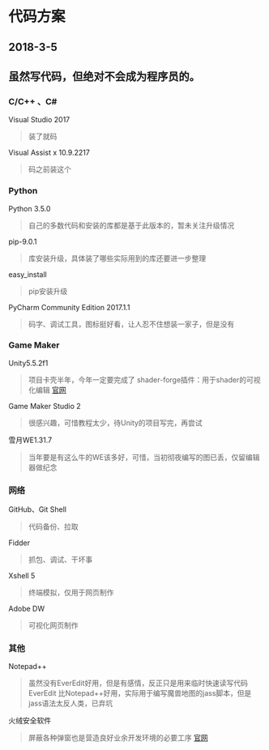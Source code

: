 # 代码方案
## 2018-3-5
虽然写代码，但绝对不会成为程序员的。
---
### C/C++ 、C#
Visual Studio 2017
> 装了就码

Visual Assist x 10.9.2217
> 码之前装这个

### Python
Python 3.5.0
> 自己的多数代码和安装的库都是基于此版本的，暂未关注升级情况

pip-9.0.1
> 库安装升级，具体装了哪些实际用到的库还要进一步整理

easy_install
> pip安装升级

PyCharm Community Edition 2017.1.1
> 码字、调试工具，图标挺好看，让人忍不住想装一家子，但是没有

### Game Maker
Unity5.5.2f1
> 项目卡壳半年，今年一定要完成了
> shader-forge插件：用于shader的可视化编辑  [官网](http://acegikmo.com/shaderforge/)

Game Maker Studio 2
> 很感兴趣，可惜教程太少，待Unity的项目写完，再尝试

雪月WE1.31.7
> 当年要是有这么牛的WE该多好，可惜，当初彻夜编写的图已丢，仅留编辑器做纪念

### 网络
GitHub、Git Shell
> 代码备份、拉取

Fidder
> 抓包、调试、干坏事

Xshell 5
> 终端模拟，仅用于网页制作

Adobe DW
> 可视化网页制作

### 其他
Notepad++
> 虽然没有EverEdit好用，但是有感情，反正只是用来临时快速读写代码
EverEdit
> 比Notepad++好用，实际用于编写魔兽地图的jass脚本，但是jass语法太反人类，已弃坑

火绒安全软件
> 屏蔽各种弹窗也是营造良好业余开发环境的必要工序
> [官网](https://www.huorong.cn/)
